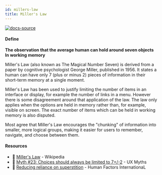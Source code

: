```yaml
---
id: millers-law
title: Miller's Law
---
```


[![docs-source](https://img.shields.io/badge/SRC-UX%20Companion-blue)](https://play.google.com/store/apps/details?id=com.cyberduck.uxcompanion)

#### Define

**The observation that the average human can hold around seven objects In working memory**

Miller's Law (also known as The Magical Number Seven) is derived from a paper by cognitive psychologist George Miller, published in 1956. It states a human can have only 7 (plus or minus 2) pieces of information in their short-term memory at a single moment.

Miller's Law has been used to justify limiting the number of items in an interface or display, for example the number of links in a menu. However there is some disagreement around that application of the law. The law only applies when the options are held in memory rather than, for example, visible on screen. The exact number of items which can be held in working memory is also disputed.

Most agree that Miller's Law encourages the "chunking" of information into smaller, more logical groups, making it easier for users to remember, navigate, and choose between them.

#### Resources

* 📃 [Miller's Law](https://en.wikipedia.org/wiki/Miller%27s_law) - Wikipedia
* 📃 [Myth #23: Choices should always be limited to 7+/-2](http://uxmyths.com/post/931925744/myth-23-choices-should-always-be-limited-to-seven) - UX Myths
* 📃 [Reducing reliance on superstition](http://www.humanfactors.com/newsletters/reducing_reliance_on_superstition.asp) - Human Factors InternationaL